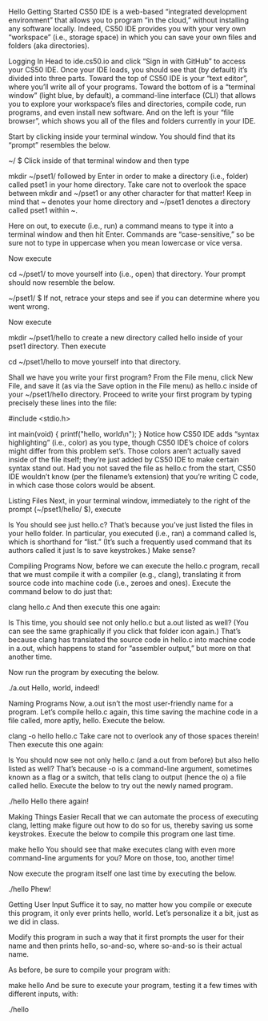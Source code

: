Hello
Getting Started
CS50 IDE is a web-based “integrated development environment” that allows you to program “in the cloud,” without installing any software locally. Indeed, CS50 IDE provides you with your very own “workspace” (i.e., storage space) in which you can save your own files and folders (aka directories).

Logging In
Head to ide.cs50.io and click “Sign in with GitHub” to access your CS50 IDE. Once your IDE loads, you should see that (by default) it’s divided into three parts. Toward the top of CS50 IDE is your “text editor”, where you’ll write all of your programs. Toward the bottom of is a “terminal window” (light blue, by default), a command-line interface (CLI) that allows you to explore your workspace’s files and directories, compile code, run programs, and even install new software. And on the left is your “file browser”, which shows you all of the files and folders currently in your IDE.

Start by clicking inside your terminal window. You should find that its “prompt” resembles the below.

~/ $
Click inside of that terminal window and then type

mkdir ~/pset1/
followed by Enter in order to make a directory (i.e., folder) called pset1 in your home directory. Take care not to overlook the space between mkdir and ~/pset1 or any other character for that matter! Keep in mind that ~ denotes your home directory and ~/pset1 denotes a directory called pset1 within ~.

Here on out, to execute (i.e., run) a command means to type it into a terminal window and then hit Enter. Commands are “case-sensitive,” so be sure not to type in uppercase when you mean lowercase or vice versa.

Now execute

cd ~/pset1/
to move yourself into (i.e., open) that directory. Your prompt should now resemble the below.

~/pset1/ $
If not, retrace your steps and see if you can determine where you went wrong.

Now execute

mkdir ~/pset1/hello
to create a new directory called hello inside of your pset1 directory. Then execute

cd ~/pset1/hello
to move yourself into that directory.

Shall we have you write your first program? From the File menu, click New File, and save it (as via the Save option in the File menu) as hello.c inside of your ~/pset1/hello directory. Proceed to write your first program by typing precisely these lines into the file:

#include <stdio.h>

int main(void)
{
    printf("hello, world\n");
}
Notice how CS50 IDE adds “syntax highlighting” (i.e., color) as you type, though CS50 IDE’s choice of colors might differ from this problem set’s. Those colors aren’t actually saved inside of the file itself; they’re just added by CS50 IDE to make certain syntax stand out. Had you not saved the file as hello.c from the start, CS50 IDE wouldn’t know (per the filename’s extension) that you’re writing C code, in which case those colors would be absent.

Listing Files
Next, in your terminal window, immediately to the right of the prompt (~/pset1/hello/ $), execute

ls
You should see just hello.c? That’s because you’ve just listed the files in your hello folder. In particular, you executed (i.e., ran) a command called ls, which is shorthand for “list.” (It’s such a frequently used command that its authors called it just ls to save keystrokes.) Make sense?

Compiling Programs
Now, before we can execute the hello.c program, recall that we must compile it with a compiler (e.g., clang), translating it from source code into machine code (i.e., zeroes and ones). Execute the command below to do just that:

clang hello.c
And then execute this one again:

ls
This time, you should see not only hello.c but a.out listed as well? (You can see the same graphically if you click that folder icon again.) That’s because clang has translated the source code in hello.c into machine code in a.out, which happens to stand for “assembler output,” but more on that another time.

Now run the program by executing the below.

./a.out
Hello, world, indeed!

Naming Programs
Now, a.out isn’t the most user-friendly name for a program. Let’s compile hello.c again, this time saving the machine code in a file called, more aptly, hello. Execute the below.

clang -o hello hello.c
Take care not to overlook any of those spaces therein! Then execute this one again:

ls
You should now see not only hello.c (and a.out from before) but also hello listed as well? That’s because -o is a command-line argument, sometimes known as a flag or a switch, that tells clang to output (hence the o) a file called hello. Execute the below to try out the newly named program.

./hello
Hello there again!

Making Things Easier
Recall that we can automate the process of executing clang, letting make figure out how to do so for us, thereby saving us some keystrokes. Execute the below to compile this program one last time.

make hello
You should see that make executes clang with even more command-line arguments for you? More on those, too, another time!

Now execute the program itself one last time by executing the below.

./hello
Phew!

Getting User Input
Suffice it to say, no matter how you compile or execute this program, it only ever prints hello, world. Let’s personalize it a bit, just as we did in class.

Modify this program in such a way that it first prompts the user for their name and then prints hello, so-and-so, where so-and-so is their actual name.

As before, be sure to compile your program with:

make hello
And be sure to execute your program, testing it a few times with different inputs, with:

./hello